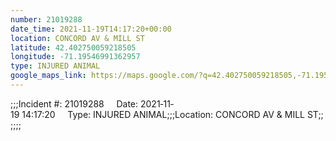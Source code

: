 ```yaml
---
number: 21019288
date_time: 2021-11-19T14:17:20+00:00
location: CONCORD AV & MILL ST
latitude: 42.402750059218505
longitude: -71.19546991362957
type: INJURED ANIMAL
google_maps_link: https://maps.google.com/?q=42.402750059218505,-71.19546991362957
---
```


;;;Incident #: 21019288     Date: 2021‐11‐19 14:17:20     Type: INJURED ANIMAL;;;Location: CONCORD AV & MILL ST;;;;;;
